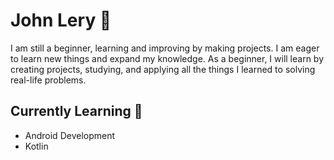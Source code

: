 # John Lery 👻

I am still a beginner, learning and improving by making projects. I am eager to learn new things and expand my knowledge. As a beginner, I will learn by creating projects, studying, and applying all the things I learned to solving real-life problems.

## Currently Learning 📖
* Android Development
* Kotlin
